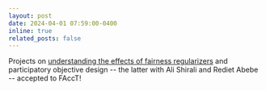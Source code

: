 ```yaml
---
layout: post
date: 2024-04-01 07:59:00-0400
inline: true
related_posts: false
---
```


Projects on [understanding the effects of fairness regularizers](https://arxiv.org/abs/2309.11343) and participatory objective design -- the latter with Ali Shirali and Rediet Abebe -- accepted to FAccT!